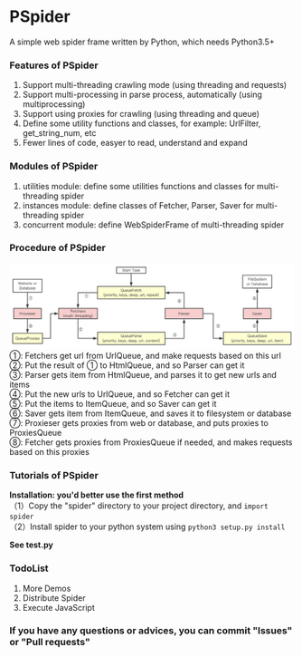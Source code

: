 # PSpider

A simple web spider frame written by Python, which needs Python3.5+

### Features of PSpider
1. Support multi-threading crawling mode (using threading and requests)
2. Support multi-processing in parse process, automatically (using multiprocessing)
3. Support using proxies for crawling (using threading and queue)
4. Define some utility functions and classes, for example: UrlFilter, get_string_num, etc
5. Fewer lines of code, easyer to read, understand and expand

### Modules of PSpider
1. utilities module: define some utilities functions and classes for multi-threading spider
2. instances module: define classes of Fetcher, Parser, Saver for multi-threading spider
3. concurrent module: define WebSpiderFrame of multi-threading spider

### Procedure of PSpider
![](procedure.png)
①: Fetchers get url from UrlQueue, and make requests based on this url  
②: Put the result of ① to HtmlQueue, and so Parser can get it  
③: Parser gets item from HtmlQueue, and parses it to get new urls and items  
④: Put the new urls to UrlQueue, and so Fetcher can get it  
⑤: Put the items to ItemQueue, and so Saver can get it  
⑥: Saver gets item from ItemQueue, and saves it to filesystem or database  
⑦: Proxieser gets proxies from web or database, and puts proxies to ProxiesQueue  
⑧: Fetcher gets proxies from ProxiesQueue if needed, and makes requests based on this proxies  

### Tutorials of PSpider
**Installation: you'd better use the first method**  
（1）Copy the "spider" directory to your project directory, and `import spider`  
（2）Install spider to your python system using `python3 setup.py install`  

**See test.py**  

### TodoList
1. More Demos
2. Distribute Spider
3. Execute JavaScript

### If you have any questions or advices, you can commit "Issues" or "Pull requests"
